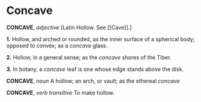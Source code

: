 # Concave

**CONCAVE**, _adjective_ \[Latin Hollow. See [[Cave]].\]

**1.** Hollow, and arched or rounded, as the inner surface of a spherical body; opposed to convex; as a _concave_ glass.

**2.** Hollow, in a general sense; as the _concave_ shores of the Tiber.

**3.** In botany, a _concave_ leaf is one whose edge stands above the disk.

**CONCAVE**, _noun_ A hollow; an arch, or vault; as the ethereal _concave_

**CONCAVE**, _verb transitive_ To make hollow.